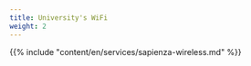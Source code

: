 ```yaml
---
title: University's WiFi
weight: 2
---
```


{{% include "content/en/services/sapienza-wireless.md" %}}